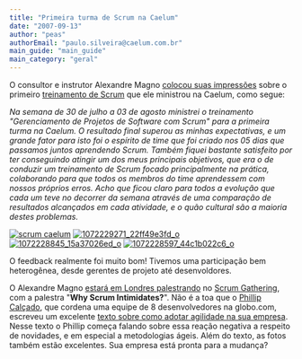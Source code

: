 ```yaml
---
title: "Primeira turma de Scrum na Caelum"
date: "2007-09-13"
author: "peas"
authorEmail: "paulo.silveira@caelum.com.br"
main_guide: "main_guide"
main_category: "geral"
---
```


O consultor e instrutor Alexandre Magno [colocou suas impressões](http://amagno.blogspot.com/2007/08/scrum-na-caelum-primeira-turma.html) sobre o primeiro [treinamento de Scrum](http://www.caelum.com.br/caelum/treinamento-pm-81-gerenciamento-de-projetos-de-software-com-scrum.jsp) que ele ministrou na Caelum, como segue:

_Na semana de 30 de julho a 03 de agosto ministrei o treinamento "Gerenciamento de Projetos de Software com Scrum" para a primeira turma na Caelum. O resultado final superou as minhas expectativas, e um grande fator para isto foi o espírito de time que foi criado nos 05 dias que passamos juntos aprendendo Scrum. Também fiquei bastante satisfeito por ter conseguindo atingir um dos meus principais objetivos, que era o de conduzir um treinamento de Scrum focado principalmente na prática, colaborando para que todos os membros do time aprendessem com nossos próprios erros. Acho que ficou claro para todos a evolução que cada um teve no decorrer da semana através de uma comparação de resultados alcançados em cada atividade, e o quão cultural são a maioria destes problemas._

[![scrum caelum](http://farm2.static.flickr.com/1021/1373909822_fcc1c024a2_m.jpg)](http://www.flickr.com/photos/silveira/1373909822/ "Photo Sharing") [![1072229271_22ff49e3fd_o](http://farm2.static.flickr.com/1138/1373909606_ec4d41c341_m.jpg)](http://www.flickr.com/photos/silveira/1373909606/ "Photo Sharing") [![1072228845_15a37026ed_o](http://farm2.static.flickr.com/1146/1373005737_930824a628_m.jpg)](http://www.flickr.com/photos/silveira/1373005737/ "Photo Sharing") [![1072228597_44c1b022c6_o](http://farm2.static.flickr.com/1289/1373005497_a635cf1dcc_m.jpg)](http://www.flickr.com/photos/silveira/1373005497/ "Photo Sharing")

O feedback realmente foi muito bom! Tivemos uma participação bem heterogênea, desde gerentes de projeto até desenvoldores.

O Alexandre Magno [estará em Londres palestrando](http://amagno.blogspot.com/2007/08/fall-scrum-gathering-londres.html) no [Scrum Gathering](http://www.scrumgathering.org/), com a palestra "**Why Scrum Intimidates?**". Não é a toa que o [Phillip Calçado](http://www.fragmental.com.br/), que cordena uma equipe de 8 desenvolvedores na globo.com, escreveu um excelente [texto sobre como adotar agilidade na sua empresa](http://blog.fragmental.com.br/2007/08/15/introduzindo-agilidade-num-ambiente/). Nesse texto o Phillip começa falando sobre essa reação negativa a respeito de novidades, e em especial a metodologias ágeis. Além do texto, as fotos também estão excelentes. Sua empresa está pronta para a mudança?
